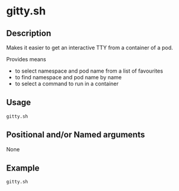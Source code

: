 # gitty.sh

## Description
Makes it easier to get an interactive TTY from a container of a pod.

Provides means
- to select namespace and pod name from a list of favourites
- to find namespace and pod name by name
- to select a command to run in a container

## Usage

`gitty.sh`

## Positional and/or Named arguments

None

## Example

`gitty.sh`